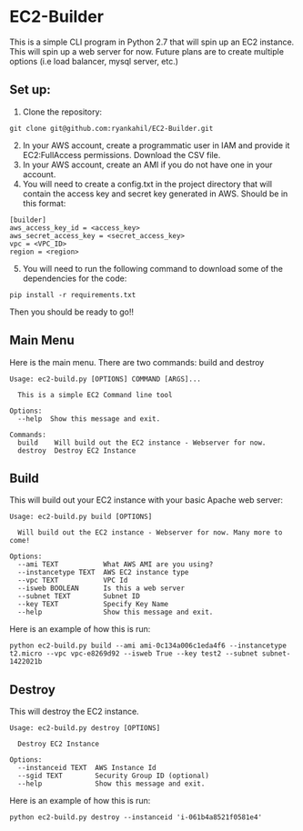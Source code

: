 # EC2-Builder

This is a simple CLI program in Python 2.7 that will spin up an EC2 instance. This will spin up a web server for now. Future plans are to create multiple options (i.e load balancer, mysql server, etc.)


## Set up:

1. Clone the repository:

```
git clone git@github.com:ryankahil/EC2-Builder.git
```

2. In your AWS account, create a programmatic user in IAM and provide it EC2:FullAccess permissions. Download the CSV file.
3. In your AWS account, create an AMI if you do not have one in your account. 
4. You will need to create a config.txt in the project directory that will contain the access key and secret key generated in AWS. Should be in this format:

```
[builder]
aws_access_key_id = <access_key>
aws_secret_access_key = <secret_access_key>
vpc = <VPC_ID>
region = <region>
```

5. You will need to run the following command to download some of the dependencies for the code:

```
pip install -r requirements.txt
```



Then you should be ready to go!! 


## Main Menu

Here is the main menu. There are two commands: build and destroy

```
Usage: ec2-build.py [OPTIONS] COMMAND [ARGS]...

  This is a simple EC2 Command line tool

Options:
  --help  Show this message and exit.

Commands:
  build    Will build out the EC2 instance - Webserver for now.
  destroy  Destroy EC2 Instance
```

## Build
This will build out your EC2 instance with your basic Apache web server:

```
Usage: ec2-build.py build [OPTIONS]

  Will build out the EC2 instance - Webserver for now. Many more to come!

Options:
  --ami TEXT           What AWS AMI are you using?
  --instancetype TEXT  AWS EC2 instance type
  --vpc TEXT           VPC Id
  --isweb BOOLEAN      Is this a web server
  --subnet TEXT        Subnet ID
  --key TEXT           Specify Key Name
  --help               Show this message and exit.
```

Here is an example of how this is run:

```
python ec2-build.py build --ami ami-0c134a006c1eda4f6 --instancetype t2.micro --vpc vpc-e8269d92 --isweb True --key test2 --subnet subnet-1422021b
```

## Destroy
This will destroy the EC2 instance.

```
Usage: ec2-build.py destroy [OPTIONS]

  Destroy EC2 Instance

Options:
  --instanceid TEXT  AWS Instance Id
  --sgid TEXT        Security Group ID (optional)
  --help             Show this message and exit.
```

Here is an example of how this is run:

```
python ec2-build.py destroy --instanceid 'i-061b4a8521f0581e4'
```
